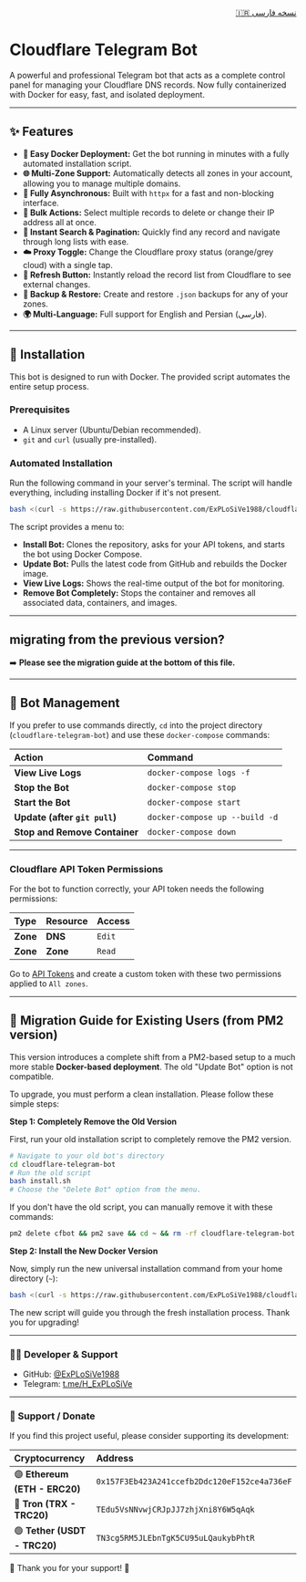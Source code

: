 <!-- Persian README link -->
<div align="right">
  <a href="README-FA.md">🇮🇷 نسخه فارسی</a>
</div>

# Cloudflare Telegram Bot

A powerful and professional Telegram bot that acts as a complete control panel for managing your Cloudflare DNS records. Now fully containerized with Docker for easy, fast, and isolated deployment.

---

## ✨ Features
*   **🐳 Easy Docker Deployment:** Get the bot running in minutes with a fully automated installation script.
*   **🌐 Multi-Zone Support:** Automatically detects all zones in your account, allowing you to manage multiple domains.
*   **🚀 Fully Asynchronous:** Built with `httpx` for a fast and non-blocking interface.
*   **👥 Bulk Actions:** Select multiple records to delete or change their IP address all at once.
*   **🔎 Instant Search & Pagination:** Quickly find any record and navigate through long lists with ease.
*   **☁️ Proxy Toggle:** Change the Cloudflare proxy status (orange/grey cloud) with a single tap.
*   **🔄 Refresh Button:** Instantly reload the record list from Cloudflare to see external changes.
*   **💾 Backup & Restore:** Create and restore `.json` backups for any of your zones.
*   **🌍 Multi-Language:** Full support for English and Persian (فارسی).

---

## 🚀 Installation

This bot is designed to run with Docker. The provided script automates the entire setup process.

### Prerequisites
*   A Linux server (Ubuntu/Debian recommended).
*   `git` and `curl` (usually pre-installed).

### Automated Installation
Run the following command in your server's terminal. The script will handle everything, including installing Docker if it's not present.

```bash
bash <(curl -s https://raw.githubusercontent.com/ExPLoSiVe1988/cloudflare-telegram-bot/main/install.sh)
```

The script provides a menu to:
*   **Install Bot:** Clones the repository, asks for your API tokens, and starts the bot using Docker Compose.
*   **Update Bot:** Pulls the latest code from GitHub and rebuilds the Docker image.
*   **View Live Logs:** Shows the real-time output of the bot for monitoring.
*   **Remove Bot Completely:** Stops the container and removes all associated data, containers, and images.

---

##  migrating from the previous version?

➡️ **Please see the migration guide at the bottom of this file.**

---

## 🤖 Bot Management

If you prefer to use commands directly, `cd` into the project directory (`cloudflare-telegram-bot`) and use these `docker-compose` commands:

| Action | Command |
| :--- | :--- |
| **View Live Logs** | `docker-compose logs -f` |
| **Stop the Bot** | `docker-compose stop` |
| **Start the Bot** | `docker-compose start` |
| **Update (after `git pull`)** | `docker-compose up --build -d` |
| **Stop and Remove Container** | `docker-compose down` |

---

### Cloudflare API Token Permissions
For the bot to function correctly, your API token needs the following permissions:

| Type | Resource | Access |
| :--- | :--- | :--- |
| **Zone** | **DNS** | `Edit` |
| **Zone** | **Zone** | `Read` |

Go to [API Tokens](https://dash.cloudflare.com/profile/api-tokens) and create a custom token with these two permissions applied to `All zones`.

---

## 🔄 Migration Guide for Existing Users (from PM2 version)

This version introduces a complete shift from a PM2-based setup to a much more stable **Docker-based deployment**. The old "Update Bot" option is not compatible.

To upgrade, you must perform a clean installation. Please follow these simple steps:

**Step 1: Completely Remove the Old Version**

First, run your old installation script to completely remove the PM2 version.
```bash
# Navigate to your old bot's directory
cd cloudflare-telegram-bot 
# Run the old script
bash install.sh
# Choose the "Delete Bot" option from the menu.
```
If you don't have the old script, you can manually remove it with these commands:
```bash
pm2 delete cfbot && pm2 save && cd ~ && rm -rf cloudflare-telegram-bot
```

**Step 2: Install the New Docker Version**

Now, simply run the new universal installation command from your home directory (`~`):
```bash
bash <(curl -s https://raw.githubusercontent.com/ExPLoSiVe1988/cloudflare-telegram-bot/main/install.sh)
```
The new script will guide you through the fresh installation process. Thank you for upgrading!

---
### 👨‍💻 Developer & Support
*   GitHub: [@ExPLoSiVe1988](https://github.com/ExPLoSiVe1988)
*   Telegram: [t.me/H_ExPLoSiVe](https://t.me/H_ExPLoSiVe)
---
### 💖 Support / Donate
If you find this project useful, please consider supporting its development:

| Cryptocurrency | Address |
|:---|:---|
| 🟣 **Ethereum (ETH - ERC20)** | `0x157F3Eb423A241ccefb2Ddc120eF152ce4a736eF` |
| 🔵 **Tron (TRX - TRC20)** | `TEdu5VsNNvwjCRJpJJ7zhjXni8Y6W5qAqk` |
| 🟢 **Tether (USDT - TRC20)** | `TN3cg5RM5JLEbnTgK5CU95uLQaukybPhtR` |

🙏 Thank you for your support! 🚀
